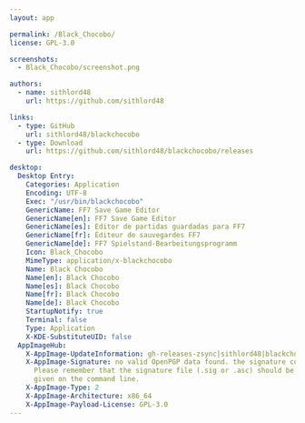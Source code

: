 ```yaml
---
layout: app

permalink: /Black_Chocobo/
license: GPL-3.0

screenshots:
  - Black_Chocobo/screenshot.png

authors:
  - name: sithlord48
    url: https://github.com/sithlord48

links:
  - type: GitHub
    url: sithlord48/blackchocobo
  - type: Download
    url: https://github.com/sithlord48/blackchocobo/releases

desktop:
  Desktop Entry:
    Categories: Application
    Encoding: UTF-8
    Exec: "/usr/bin/blackchocobo"
    GenericName: FF7 Save Game Editor
    GenericName[en]: FF7 Save Game Editor
    GenericName[es]: Editor de partidas guardadas para FF7
    GenericName[fr]: Éditeur de sauvegardes FF7
    GenericName[de]: FF7 Spielstand-Bearbeitungsprogramm
    Icon: Black_Chocobo
    MimeType: application/x-blackchocobo
    Name: Black Chocobo
    Name[en]: Black Chocobo
    Name[es]: Black Chocobo
    Name[fr]: Black Chocobo
    Name[de]: Black Chocobo
    StartupNotify: true
    Terminal: false
    Type: Application
    X-KDE-SubstituteUID: false
  AppImageHub:
    X-AppImage-UpdateInformation: gh-releases-zsync|sithlord48|blackchocobo|continuous|Black_Chocobo*-x86_64.AppImage.zsync
    X-AppImage-Signature: no valid OpenPGP data found. the signature could not be verified.
      Please remember that the signature file (.sig or .asc) should be the first file
      given on the command line.
    X-AppImage-Type: 2
    X-AppImage-Architecture: x86_64
    X-AppImage-Payload-License: GPL-3.0
---
```

